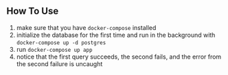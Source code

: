 ## How To Use

1. make sure that you have `docker-compose` installed
2. initialize the database for the first time and run in the background with `docker-compose up -d postgres`
3. run `docker-compose up app`
4. notice that the first query succeeds, the second fails, and the error from the second failure is uncaught
